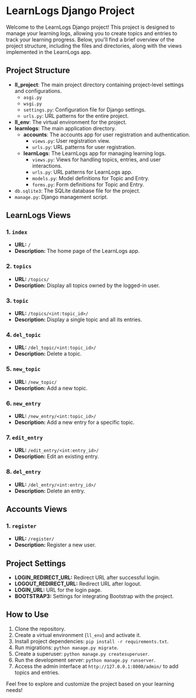 # LearnLogs Django Project

Welcome to the LearnLogs Django project! This project is designed to manage your learning logs, allowing you to create topics and entries to track your learning progress. Below, you'll find a brief overview of the project structure, including the files and directories, along with the views implemented in the LearnLogs app.

## Project Structure

- **ll_project**: The main project directory containing project-level settings and configurations.
  - `asgi.py`
  - `wsgi.py`
  - `settings.py`: Configuration file for Django settings.
  - `urls.py`: URL patterns for the entire project.
- **ll_env**: The virtual environment for the project.
- **learnlogs**: The main application directory.
  - **accounts**: The accounts app for user registration and authentication.
    - `views.py`: User registration view.
    - `urls.py`: URL patterns for user registration.
  - **learnLogs**: The LearnLogs app for managing learning logs.
    - `views.py`: Views for handling topics, entries, and user interactions.
    - `urls.py`: URL patterns for LearnLogs app.
    - `models.py`: Model definitions for Topic and Entry.
    - `forms.py`: Form definitions for Topic and Entry.
- `db.sqlite3`: The SQLite database file for the project.
- `manage.py`: Django management script.

## LearnLogs Views

### 1. `index`
- **URL:** `/`
- **Description:** The home page of the LearnLogs app.

### 2. `topics`
- **URL:** `/topics/`
- **Description:** Display all topics owned by the logged-in user.

### 3. `topic`
- **URL:** `/topics/<int:topic_id>/`
- **Description:** Display a single topic and all its entries.

### 4. `del_topic`
- **URL:** `/del_topic/<int:topic_id>/`
- **Description:** Delete a topic.

### 5. `new_topic`
- **URL:** `/new_topic/`
- **Description:** Add a new topic.

### 6. `new_entry`
- **URL:** `/new_entry/<int:topic_id>/`
- **Description:** Add a new entry for a specific topic.

### 7. `edit_entry`
- **URL:** `/edit_entry/<int:entry_id>/`
- **Description:** Edit an existing entry.

### 8. `del_entry`
- **URL:** `/del_entry/<int:entry_id>/`
- **Description:** Delete an entry.

## Accounts Views

### 1. `register`
- **URL:** `/register/`
- **Description:** Register a new user.

## Project Settings

- **LOGIN_REDIRECT_URL:** Redirect URL after successful login.
- **LOGOUT_REDIRECT_URL:** Redirect URL after logout.
- **LOGIN_URL:** URL for the login page.
- **BOOTSTRAP3:** Settings for integrating Bootstrap with the project.

## How to Use

1. Clone the repository.
2. Create a virtual environment (`ll_env`) and activate it.
3. Install project dependencies: `pip install -r requirements.txt`.
4. Run migrations: `python manage.py migrate`.
5. Create a superuser: `python manage.py createsuperuser`.
6. Run the development server: `python manage.py runserver`.
7. Access the admin interface at `http://127.0.0.1:8000/admin/` to add topics and entries.

Feel free to explore and customize the project based on your learning needs!
